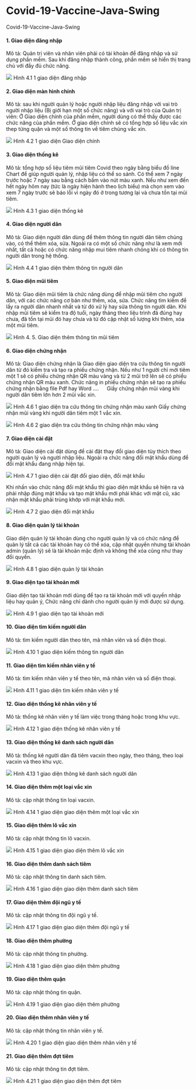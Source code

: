 # Covid-19-Vaccine-Java-Swing
Covid-19-Vaccine-Java-Swing

<h4>1. Giao diện đăng nhập</h4>
<p>Mô tả: Quản trị viên và nhân viên phải có tài khoản để đăng nhập và sử dụng phần mềm. Sau khi đăng nhập thành công, phần mềm sẽ hiển thị trang chủ với đầy đủ chức năng.</p>
<img src = "https://user-images.githubusercontent.com/68956095/228419803-fd2ca1f5-d9f1-407f-82bc-8a6de8f365b1.png"></img>
Hình 4.1 1 giao diện đăng nhập
 
<h4>2. Giao diện màn hình chính</h4>
<p>Mô tả: sau khi người quản lý hoặc người nhập liệu đăng nhập với vai trò người nhập liệu (Bị giới hạn một số chức năng) và với vai trò của Quản trị viên: Ở Giao diện chính của phần mềm, người dùng có thể thấy được các chức năng của phần mềm.
Ở giao diện chính sẽ có tổng hợp số liệu vắc xin thep từng quận và một số thông tin về tiêm chủng vắc xin.</p>
 <img src =https://user-images.githubusercontent.com/68956095/228419934-f13006bc-3115-43ac-a69e-9f1e4ecd4361.png></img>
Hình 4.2 1 giao diện Giao diện chính

<h4>3. Giao diện thống kê</h4>
<p>Mô tả: tổng hợp số liệu tiêm mũi tiêm Covid theo ngày bằng biểu đồ line Chart để giúp người quản lý, nhập liệu có thể so sánh. Có thể xem 7 ngày trước hoặc 7 ngày sau bằng cách bấm vào nút màu xanh. Nếu như xem đến hết ngày hôm nay (tức là ngày hiện hành theo lịch biểu) mà chọn xem vào xem 7 ngày trước sẽ báo lỗi vì ngày đó ở trong tương lại và chưa tồn tại mũi tiêm.</p>
<img src =https://user-images.githubusercontent.com/68956095/228420009-16a53946-c31f-496f-86fc-72ead8e575b8.png></img>
Hình 4.3 1 giao diện thống kê

<h4>4. Giao diện người dân</h4>
<p>Mô tả: Giao diện người dân dùng để thêm thông tin người dân tiêm chủng vào, có thể thêm xóa, sửa. Ngoài ra có một số chức năng như là xem mới nhất, tất cả hoặc có chức năng nhập mui tiêm nhanh chóng khi có thông tin người dân trong hệ thống.</p>
 <img src =https://user-images.githubusercontent.com/68956095/228420034-801ab24d-3ef0-44bd-9952-7eaa86649cba.png></img>
Hình 4.4 1 giao diện thêm thông tin người dân

<h4>5. Giao diện mũi tiêm</h4>
<p>Mô tả: Giao diện mũi tiêm là chức năng dùng để nhập mũi tiêm cho người dân, với các chức năng cơ bản như thêm, xóa, sửa. Chức năng tìm kiếm để lấy ra người dân nhanh nhất và từ đó xử lý hay sửa thông tin người dân. Khi nhập mũi tiêm sẽ kiểm tra độ tuổi, ngày tháng theo liệu trình đã đúng hay chưa, đã tồn tại mũi đó hay chưa và từ đó cập nhật số lượng khi thêm, xóa một mũi tiêm.</p>
<img src =https://user-images.githubusercontent.com/68956095/228420068-72bba85c-178c-46df-971f-d6fd1bdccce5.png></img>
Hình 4. 5. Giao diện thêm thông tin mũi tiêm

<h4>6. Giao diện chứng nhận</h4>
<p>Mô tả: Giao diện chứng nhận là Giao diện giao diện tra cứu thông tin người dân từ đó kiểm tra và tạo ra phiếu chứng nhận. Nếu như 1 người chỉ mới tiêm một 1 sẽ có phiếu chứng nhận QR màu vàng và từ 2 mũi trở lên sẽ có phiểu chứng nhận QR màu xanh. Chức năng in phiếu chứng nhận sẽ tạo ra phiếu chứng nhận bằng file Pdf hay Word ….
 
Giấy chứng nhận mũi vàng khi người dân tiêm lớn hơn 2 mũi vắc xin.</p> 
<img src =https://user-images.githubusercontent.com/68956095/228420096-c4ee9eed-e46c-4998-8019-a6208d7898a5.png></img>
Hình 4.6 1 giao diện tra cứu thông tin chứng nhận màu xanh
Giấy chứng nhận mũi vàng khi người dân tiêm một 1 vắc xin.

 <img src =https://user-images.githubusercontent.com/68956095/228420109-2b722ad9-b5bc-4572-9f86-0ed836b842b3.png></img>
Hình 4.6 2 giao diện tra cứu thông tin chứng nhận màu vàng

<h4>7. Giao diện cài đặt</h4>
<p>Mô tả: Giao diện cài đặt dùng để cài đặt thay đổi giao diện tùy thích theo người quản lý và người nhập liệu. Ngoài ra chức năng đổi mật khẩu dùng để đổi mật khẩu đang nhập hiện tại.</p>
 <img src =https://user-images.githubusercontent.com/68956095/228420638-a22b8376-a237-47a0-bd81-409c95ad3048.png></img>
Hình 4.7 1 giao diện cài đặt đổi giao diện, đổi mật khẩu

<p>Khi nhấn vào chức năng đổi mật khẩu thì giao diện mật khẩu sẽ hiện ra và phải nhập đúng mật khẩu và tạo mật khẩu mới phải khác với mật cũ, xác nhận mật khẩu phải trùng khớp với mật khẩu mới.</p>
 <img src =https://user-images.githubusercontent.com/68956095/228420691-ab8b10b2-24d5-431c-8106-bf3c50c03655.png></img>
Hình 4.7 2 giao diện đổi mật khẩu

<h4>8. Giao diện quản lý tài khoản</h4>
<p>Giao diện quản lý tài khoản dùng cho người quản lý và có chức năng để quản lý tất cả các tài khoản hay có thể xóa, cập nhật quyền nhưng tài khoản admin (quản lý) sẽ là tài khoản mặc định và không thể xóa cũng như thay đổi quyền.</p>
<img src =https://user-images.githubusercontent.com/68956095/228420735-aef87213-aaed-4de3-a5e0-8458f11fa2dd.png></img>
Hình 4.8 1 giao diện quản lý tài khoản

<h4>9. Giao diện tạo tài khoản mới</h4>
<p>Giao diện tạo tài khoản mới dùng để tạo ra tài khoản mới với quyền nhập liệu hay quản ý, Chức năng chỉ dành cho người quản lý mới được sử dụng.</p>
<img src =https://user-images.githubusercontent.com/68956095/228420766-5c3da75f-57a8-4149-8c92-d9b8f6f9b325.png></img>
Hình 4.9 1 giao diện tạo tài khoản mới 

<h4>10. Giao diện tìm kiếm người dân</h4>
<p>Mô tả: tìm kiếm người dân theo tên, mã nhân viên và số điện thoại.</p>
 <img src =https://user-images.githubusercontent.com/68956095/228420791-e856afc7-1b4b-4a12-98d7-c9f06a1b9cbb.png></img>
Hình 4.10 1 giao diện kiếm thông tin người dân

<h4>11. Giao diện tìm kiếm nhân viên y tế</h4>
<p>Mô tả: tìm kiếm nhân viên y tế theo tên, mã nhân viên và số điện thoại.</p>
<img src =https://user-images.githubusercontent.com/68956095/228420820-b740f90f-bc25-45b7-9ab5-d2f65ef8a107.png></img>
Hình 4.11 1 giao diện tìm kiếm nhân viên y tế

<h4>12. Giao diện thống kê nhân viên y tế</h4>
<p>Mô tả: thống kê nhân viên y tế làm việc trong tháng hoặc trong khu vực.</p>
<img src =https://user-images.githubusercontent.com/68956095/228420847-2a8e5258-6507-4964-adc4-ef18768c40dc.png></img>
Hình 4.12 1 giao diện thống kê nhân viên y tế

<h4>13. Giao diện thống kê danh sách người dân</h4>
<p>Mô tả: thống kê người dân đã tiêm vacxin theo ngày, theo tháng, theo loại vacxin và theo khu vực.</p>
<img src =https://user-images.githubusercontent.com/68956095/228420872-203cc66a-22a9-4b0a-82fe-ab5af6582ca3.png></img>
Hình 4.13 1 giao diện thông kê danh sách người dân

<h4>14. Giao diện thêm một loại vắc xin</h4>
<p>Mô tả: cập nhật thông tin loại vacxin.</p>
<img src =https://user-images.githubusercontent.com/68956095/228420906-61e4fab2-cf13-4d25-9688-b2003c09a3ec.png></img>
Hình 4.14 1 giao diện giao diện thêm một loại vắc xin

<h4>15. Giao diện thêm lô vắc xin</h4>
<p>Mô tả: cập nhật thông tin lô vacxin.</p>
<img src =(https://user-images.githubusercontent.com/68956095/228420930-ba661ded-7659-41d8-9303-6c4c57ee7884.png></img>
Hình 4.15 1 giao diện giao diện thêm lô vắc xin

<h4>16. Giao diện thêm danh sách tiêm</h4>
<p>Mô tả: cập nhật thông tin danh sách tiêm.</p>
<img src =https://user-images.githubusercontent.com/68956095/228420956-f6e414a3-b382-413f-b03f-07ac0e594f21.png></img>
Hình 4.16 1 giao diện giao diện thêm danh sách tiêm

<h4>17. Giao diện thêm đội ngũ y tế</h4>
<p>Mô tả: cập nhật thông tin đội ngũ y tế.</p>
<img src =https://user-images.githubusercontent.com/68956095/228420995-7589f644-2a00-40b5-b415-b90bef303615.png></img>
Hình 4.17 1 giao diện giao diện thêm đội ngũ y tế

<h4>18. Giao diện thêm phường</h4>
<p>Mô tả: cập nhật thông tin phường.</p>
<img src =https://user-images.githubusercontent.com/68956095/228421012-a1a6e278-94da-454c-b783-77f40abf342f.png></img>
Hình 4.18 1 giao diện giao diện thêm phường

<h4>19. Giao diện thêm quận</h4>
<p>Mô tả: cập nhật thông tin quận.</p>
<img src =https://user-images.githubusercontent.com/68956095/228421029-ad8886a8-98be-4186-9859-943dd4f5f4c6.png></img>
Hình 4.19 1 giao diện giao diện thêm phường

<h4>20. Giao diện thêm nhân viên y tế</h4>
<p>Mô tả: cập nhật thông tin nhân viên y tế.</p>
<img src =https://user-images.githubusercontent.com/68956095/228421053-8b7a1354-f225-4433-bae4-92a6d652a62a.png></img>
Hình 4.20 1 giao diện giao diện thêm nhân viên y tế 

<h4>21. Giao diện thêm đợt tiêm</h4>
<p>Mô tả: cập nhật thông tin đợt tiêm.</p>
<img src =https://user-images.githubusercontent.com/68956095/228421077-d9e9669a-a1f8-48f8-ba71-f0a6cab4f809.png></img>
Hình 4.21 1 giao diện giao diện thêm đợt tiêm
